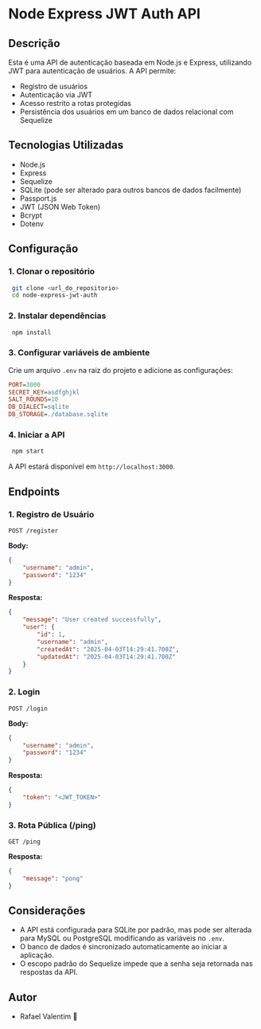 # Node Express JWT Auth API

## Descrição
Esta é uma API de autenticação baseada em Node.js e Express, utilizando JWT para autenticação de usuários. A API permite:
- Registro de usuários
- Autenticação via JWT
- Acesso restrito a rotas protegidas
- Persistência dos usuários em um banco de dados relacional com Sequelize

## Tecnologias Utilizadas
- Node.js
- Express
- Sequelize
- SQLite (pode ser alterado para outros bancos de dados facilmente)
- Passport.js
- JWT (JSON Web Token)
- Bcrypt
- Dotenv

## Configuração

### 1. Clonar o repositório
```sh
 git clone <url_do_repositorio>
 cd node-express-jwt-auth
```

### 2. Instalar dependências
```sh
 npm install
```

### 3. Configurar variáveis de ambiente
Crie um arquivo `.env` na raiz do projeto e adicione as configurações:
```ini
PORT=3000
SECRET_KEY=asdfghjkl
SALT_ROUNDS=10
DB_DIALECT=sqlite
DB_STORAGE=./database.sqlite
```

### 4. Iniciar a API
```sh
 npm start
```

A API estará disponível em `http://localhost:3000`.

## Endpoints

### 1. Registro de Usuário
```http
POST /register
```
**Body:**
```json
{
    "username": "admin",
    "password": "1234"
}
```
**Resposta:**
```json
{
    "message": "User created successfully",
    "user": {
        "id": 1,
        "username": "admin",
        "createdAt": "2025-04-03T14:29:41.700Z",
        "updatedAt": "2025-04-03T14:29:41.700Z"
    }
}
```

### 2. Login
```http
POST /login
```
**Body:**
```json
{
    "username": "admin",
    "password": "1234"
}
```
**Resposta:**
```json
{
    "token": "<JWT_TOKEN>"
}
```

### 3. Rota Pública (/ping)
```http
GET /ping
```
**Resposta:**
```json
{
    "message": "pong"
}
```

## Considerações
- A API está configurada para SQLite por padrão, mas pode ser alterada para MySQL ou PostgreSQL modificando as variáveis no `.env`.
- O banco de dados é sincronizado automaticamente ao iniciar a aplicação.
- O escopo padrão do Sequelize impede que a senha seja retornada nas respostas da API.

## Autor
- Rafael Valentim 🚀